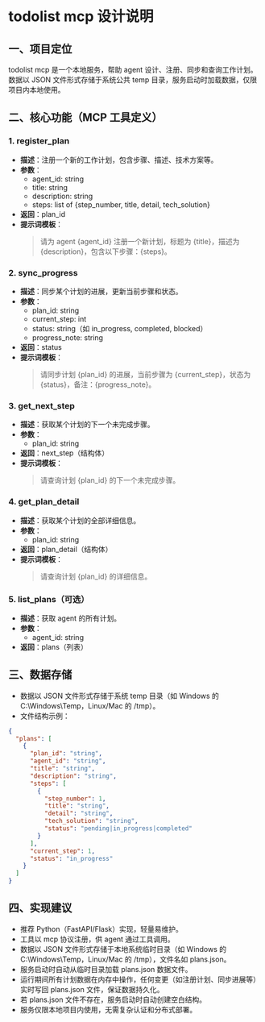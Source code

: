 # todolist mcp 设计说明

## 一、项目定位

todolist mcp 是一个本地服务，帮助 agent 设计、注册、同步和查询工作计划。数据以 JSON 文件形式存储于系统公共 temp 目录，服务启动时加载数据，仅限项目内本地使用。

## 二、核心功能（MCP 工具定义）

### 1. register_plan

- **描述**：注册一个新的工作计划，包含步骤、描述、技术方案等。
- **参数**：
  - agent_id: string
  - title: string
  - description: string
  - steps: list of {step_number, title, detail, tech_solution}
- **返回**：plan_id
- **提示词模板**：
  > 请为 agent {agent_id} 注册一个新计划，标题为 {title}，描述为 {description}，包含以下步骤：{steps}。

### 2. sync_progress

- **描述**：同步某个计划的进展，更新当前步骤和状态。
- **参数**：
  - plan_id: string
  - current_step: int
  - status: string（如 in_progress, completed, blocked）
  - progress_note: string
- **返回**：status
- **提示词模板**：
  > 请同步计划 {plan_id} 的进展，当前步骤为 {current_step}，状态为 {status}，备注：{progress_note}。

### 3. get_next_step

- **描述**：获取某个计划的下一个未完成步骤。
- **参数**：
  - plan_id: string
- **返回**：next_step（结构体）
- **提示词模板**：
  > 请查询计划 {plan_id} 的下一个未完成步骤。

### 4. get_plan_detail

- **描述**：获取某个计划的全部详细信息。
- **参数**：
  - plan_id: string
- **返回**：plan_detail（结构体）
- **提示词模板**：
  > 请查询计划 {plan_id} 的详细信息。

### 5. list_plans（可选）

- **描述**：获取 agent 的所有计划。
- **参数**：
  - agent_id: string
- **返回**：plans（列表）

## 三、数据存储

- 数据以 JSON 文件形式存储于系统 temp 目录（如 Windows 的 C:\Windows\Temp，Linux/Mac 的 /tmp）。
- 文件结构示例：

```json
{
  "plans": [
    {
      "plan_id": "string",
      "agent_id": "string",
      "title": "string",
      "description": "string",
      "steps": [
        {
          "step_number": 1,
          "title": "string",
          "detail": "string",
          "tech_solution": "string",
          "status": "pending|in_progress|completed"
        }
      ],
      "current_step": 1,
      "status": "in_progress"
    }
  ]
}
```

## 四、实现建议

- 推荐 Python（FastAPI/Flask）实现，轻量易维护。
- 工具以 mcp 协议注册，供 agent 通过工具调用。
- 数据以 JSON 文件形式存储于本地系统临时目录（如 Windows 的 C:\Windows\Temp，Linux/Mac 的 /tmp），文件名如 plans.json。
- 服务启动时自动从临时目录加载 plans.json 数据文件。
- 运行期间所有计划数据在内存中操作，任何变更（如注册计划、同步进展等）实时写回 plans.json 文件，保证数据持久化。
- 若 plans.json 文件不存在，服务启动时自动创建空白结构。
- 服务仅限本地项目内使用，无需复杂认证和分布式部署。
